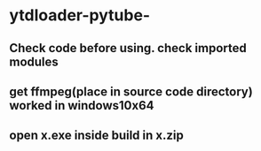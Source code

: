 # ytdloader-pytube-
## Check code before using. check imported modules 
## get ffmpeg(place in source code directory) worked in windows10x64
## open x.exe inside build in x.zip
